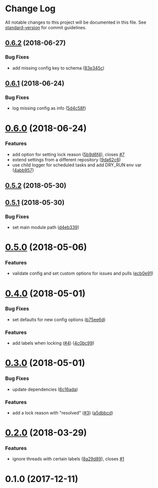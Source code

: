 # Change Log

All notable changes to this project will be documented in this file. See [standard-version](https://github.com/conventional-changelog/standard-version) for commit guidelines.

<a name="0.6.2"></a>
## [0.6.2](https://github.com/dessant/lock-threads/compare/v0.6.1...v0.6.2) (2018-06-27)


### Bug Fixes

* add missing config key to schema ([83e345c](https://github.com/dessant/lock-threads/commit/83e345c))



<a name="0.6.1"></a>
## [0.6.1](https://github.com/dessant/lock-threads/compare/v0.6.0...v0.6.1) (2018-06-24)


### Bug Fixes

* log missing config as info ([5d4c58f](https://github.com/dessant/lock-threads/commit/5d4c58f))



<a name="0.6.0"></a>
# [0.6.0](https://github.com/dessant/lock-threads/compare/v0.5.2...v0.6.0) (2018-06-24)


### Features

* add option for setting lock reason ([5b9d6f4](https://github.com/dessant/lock-threads/commit/5b9d6f4)), closes [#7](https://github.com/dessant/lock-threads/issues/7)
* extend settings from a different repository ([9da62c6](https://github.com/dessant/lock-threads/commit/9da62c6))
* use child logger for scheduled tasks and add DRY_RUN env var ([4abb957](https://github.com/dessant/lock-threads/commit/4abb957))



<a name="0.5.2"></a>
## [0.5.2](https://github.com/dessant/lock-threads/compare/v0.5.1...v0.5.2) (2018-05-30)



<a name="0.5.1"></a>
## [0.5.1](https://github.com/dessant/lock-threads/compare/v0.5.0...v0.5.1) (2018-05-30)


### Bug Fixes

* set main module path ([d4eb339](https://github.com/dessant/lock-threads/commit/d4eb339))



<a name="0.5.0"></a>
# [0.5.0](https://github.com/dessant/lock-threads/compare/v0.4.0...v0.5.0) (2018-05-06)


### Features

* validate config and set custom options for issues and pulls ([ecb0e91](https://github.com/dessant/lock-threads/commit/ecb0e91))



<a name="0.4.0"></a>
# [0.4.0](https://github.com/dessant/lock-threads/compare/v0.3.0...v0.4.0) (2018-05-01)


### Bug Fixes

* set defaults for new config options ([b75ee6d](https://github.com/dessant/lock-threads/commit/b75ee6d))


### Features

* add labels when locking ([#4](https://github.com/dessant/lock-threads/issues/4)) ([4c0bc99](https://github.com/dessant/lock-threads/commit/4c0bc99))



<a name="0.3.0"></a>
# [0.3.0](https://github.com/dessant/lock-threads/compare/v0.2.0...v0.3.0) (2018-05-01)


### Bug Fixes

* update dependencies ([6c16ada](https://github.com/dessant/lock-threads/commit/6c16ada))


### Features

* add a lock reason with "resolved" ([#3](https://github.com/dessant/lock-threads/issues/3)) ([a5dbbcd](https://github.com/dessant/lock-threads/commit/a5dbbcd))



<a name="0.2.0"></a>
# [0.2.0](https://github.com/dessant/lock-threads/compare/v0.1.0...v0.2.0) (2018-03-29)


### Features

* ignore threads with certain labels ([8a29d89](https://github.com/dessant/lock-threads/commit/8a29d89)), closes [#1](https://github.com/dessant/lock-threads/issues/1)



<a name="0.1.0"></a>
# 0.1.0 (2017-12-11)
